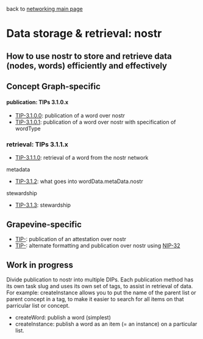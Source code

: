 back to [networking main page](https://github.com/wds4/tapestry-protocol/blob/main/tips/networking/README.md)

Data storage & retrieval: nostr
=====
How to use nostr to store and retrieve data (nodes, words) efficiently and effectively
-----

## Concept Graph-specific

#### publication: TIPs 3.1.0.x
- [TIP-3.1.0.0](publication.md): publication of a word over nostr
- [TIP-3.1.0.1](publicationByWordType.md): publication of a word over nostr with specification of wordType

### retrieval: TIPs 3.1.1.x
- [TIP-3.1.1.0](retrieval.md): retrieval of a word from the nostr network

metadata
- [TIP-3.1.2](.md): what goes into wordData.metaData.nostr

stewardship
- [TIP-3.1.3](.md): stewardship

## Grapevine-specific

- [TIP-](.md): publication of an attestation over nostr
- [TIP-](.md): alternate formatting and publication over nostr using [NIP-32](https://github.com/staab/nips/blob/nip-32-labeling/32.md)

## Work in progress

Divide publication to nostr into multiple DIPs. Each publication method has its own task slug and uses its own set of tags, to assist in retrieval of data. For example: createInstance allows you to put the name of the parent list or parent concept in a tag, to make it easier to search for all items on that parricular list or concept.

- createWord: publish a word (simplest)
- createInstance: publish a word as an item (= an instance) on a particular list. 
